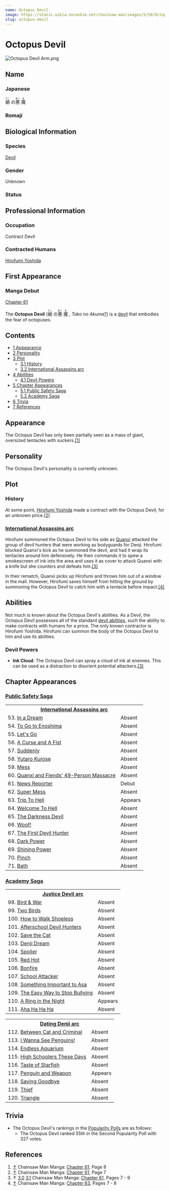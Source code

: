 ```yaml
---
name: Octopus Devil
image: https://static.wikia.nocookie.net/chainsaw-man/images/5/58/Octopus_Devil_Arm.png
slug: octopus-devil
---
```


# Octopus Devil

![](https://static.wikia.nocookie.net/chainsaw-man/images/5/58/Octopus_Devil_Arm.png "Octopus Devil Arm.png")

## Name

### Japanese

<ruby lang="ja"><rb>蛸</rb><rp> (</rp><rt>たこ</rt><rp>) </rp></ruby> の<ruby lang="ja"><rb>悪</rb><rp> (</rp><rt>あく</rt><rp>) </rp></ruby> <ruby lang="ja"><rb>魔</rb><rp> (</rp><rt>ま</rt><rp>)</rp></ruby>

### Romaji

## Biological Information

### Species

[Devil](/devil "Devil")

### Gender

Unknown

### Status

## Professional Information

### Occupation

Contract Devil

### Contracted Humans

[Hirofumi Yoshida](/hirofumi-yoshida "Hirofumi Yoshida")

## First Appearance

### Manga Debut

[Chapter 61](/chapter-61 "Chapter 61")

The **Octopus Devil** (<ruby lang="ja"><rb>蛸</rb><rp> (</rp><rt>たこ</rt><rp>) </rp></ruby> の<ruby lang="ja"><rb>悪</rb><rp> (</rp><rt>あく</rt><rp>) </rp></ruby> <ruby lang="ja"><rb>魔</rb><rp> (</rp><rt>ま</rt><rp>) </rp></ruby> , _Tako no Akuma_[?](http://en.wikipedia.org/wiki/Help:Installing_Japanese_character_sets "wikipedia:Help:Installing Japanese character sets")) is a [devil](/devil "Devil") that embodies the fear of octopuses.

## Contents

-   [1 Appearance](#Appearance)
-   [2 Personality](#Personality)
-   [3 Plot](#Plot)
    -   [3.1 History](#History)
    -   [3.2 International Assassins arc](#International_Assassins_arc)
-   [4 Abilities](#Abilities)
    -   [4.1 Devil Powers](#Devil_Powers)
-   [5 Chapter Appearances](#Chapter_Appearances)
    -   [5.1 Public Safety Saga](#Public_Safety_Saga)
    -   [5.2 Academy Saga](#Academy_Saga)
-   [6 Trivia](#Trivia)
-   [7 References](#References)

## Appearance

The Octopus Devil has only been partially seen as a mass of giant, oversized tentacles with suckers.[\[1\]](#cite_note-Ch61Pg8-1)

## Personality

The Octopus Devil's personality is currently unknown.

## Plot

### History

At some point, [Hirofumi Yoshida](/hirofumi-yoshida "Hirofumi Yoshida") made a contract with the Octopus Devil, for an unknown price.[\[2\]](#cite_note-Ch61Pg7-2)

### [International Assassins arc](/international-assassins-arc "International Assassins arc")

Hirofumi summoned the Octopus Devil to his side as [Quanxi](/quanxi "Quanxi") attacked the group of devil hunters that were working as bodyguards for Denji. Hirofumi blocked Quanxi's kick as he summoned the devil, and had it wrap its tentacles around him defensively. He then commands it to spew a smokescreen of ink into the area and uses it as cover to attack Quanxi with a knife but she counters and defeats him.[\[3\]](#cite_note-Ch61Pg7_-_9-3)

In their rematch, Quanxi picks up Hirofumi and throws him out of a window in the mall. However, Hirofumi saves himself from hitting the ground by summoning the Octopus Devil to catch him with a tentacle before impact.[\[4\]](#cite_note-Ch63Pg7_-_8-4)

## Abilities

Not much is known about the Octopus Devil's abilities. As a Devil, the Octopus Devil possesses all of the standard [devil abilities](/devil#general-abilities "Devil"), such the ability to make contracts with humans for a price. The only known contractor is Hirofumi Yoshida. Hirofumi can summon the body of the Octopus Devil to him and use its abilities.

### Devil Powers

-   **Ink Cloud**: The Octopus Devil can spray a cloud of ink at enemies. This can be used as a distraction to disorient potential attackers.[\[3\]](#cite_note-Ch61Pg7_-_9-3)

## Chapter Appearances

### [Public Safety Saga](/public-safety-saga "Public Safety Saga")

<table><tbody><tr><th colspan="2"><center><a href="/international-assassins-arc" title="International Assassins arc"><span>International Assassins arc</span></a></center></th></tr><tr><td>53. <a href="/chapter-53" title="Chapter 53">In a Dream</a></td><td><span>Absent</span></td></tr><tr><td>54. <a href="/chapter-54" title="Chapter 54">To Go to Enoshima</a></td><td><span>Absent</span></td></tr><tr><td>55. <a href="/chapter-55" title="Chapter 55">Let's Go</a></td><td><span>Absent</span></td></tr><tr><td>56. <a href="/chapter-56" title="Chapter 56">A Curse and A Fist</a></td><td><span>Absent</span></td></tr><tr><td>57. <a href="/chapter-57" title="Chapter 57">Suddenly</a></td><td><span>Absent</span></td></tr><tr><td>58. <a href="/chapter-58" title="Chapter 58">Yutaro Kurose</a></td><td><span>Absent</span></td></tr><tr><td>59. <a href="/chapter-59" title="Chapter 59">Mess</a></td><td><span>Absent</span></td></tr><tr><td>60. <a href="/chapter-60" title="Chapter 60">Quanxi and Fiends' 49-Person Massacre</a></td><td><span>Absent</span></td></tr><tr><td>61. <a href="/chapter-61" title="Chapter 61">News Reporter</a></td><td><span>Debut</span></td></tr><tr><td>62. <a href="/chapter-62" title="Chapter 62">Super Mess</a></td><td><span>Absent</span></td></tr><tr><td>63. <a href="/chapter-63" title="Chapter 63">Trip To Hell</a></td><td><span>Appears</span></td></tr><tr><td>64. <a href="/chapter-64" title="Chapter 64">Welcome To Hell</a></td><td><span>Absent</span></td></tr><tr><td>65. <a href="/chapter-65" title="Chapter 65">The Darkness Devil</a></td><td><span>Absent</span></td></tr><tr><td>66. <a href="/chapter-66" title="Chapter 66">Woof!</a></td><td><span>Absent</span></td></tr><tr><td>67. <a href="/chapter-67" title="Chapter 67">The First Devil Hunter</a></td><td><span>Absent</span></td></tr><tr><td>68. <a href="/chapter-68" title="Chapter 68">Dark Power</a></td><td><span>Absent</span></td></tr><tr><td>69. <a href="/chapter-69" title="Chapter 69">Shining Power</a></td><td><span>Absent</span></td></tr><tr><td>70. <a href="/chapter-70" title="Chapter 70">Pinch</a></td><td><span>Absent</span></td></tr><tr><td>71. <a href="/chapter-71" title="Chapter 71">Bath</a></td><td><span>Absent</span></td></tr></tbody></table>

### [Academy Saga](/academy-saga "Academy Saga")

<table><tbody><tr><th colspan="2"><center><a href="/justice-devil-arc" title="Justice Devil arc"><span>Justice Devil arc</span></a></center></th></tr><tr><td>98. <a href="/chapter-98" title="Chapter 98">Bird &amp; War</a></td><td><span>Absent</span></td></tr><tr><td>99. <a href="/chapter-99" title="Chapter 99">Two Birds</a></td><td><span>Absent</span></td></tr><tr><td>100. <a href="/chapter-100" title="Chapter 100">How to Walk Shoeless</a></td><td><span>Absent</span></td></tr><tr><td>101. <a href="/chapter-101" title="Chapter 101">Afterschool Devil Hunters</a></td><td><span>Absent</span></td></tr><tr><td>102. <a href="/chapter-102" title="Chapter 102">Save the Cat</a></td><td><span>Absent</span></td></tr><tr><td>103. <a href="/chapter-103" title="Chapter 103">Denji Dream</a></td><td><span>Absent</span></td></tr><tr><td>104. <a href="/chapter-104" title="Chapter 104">Spoiler</a></td><td><span>Absent</span></td></tr><tr><td>105. <a href="/chapter-105" title="Chapter 105">Red Hot</a></td><td><span>Absent</span></td></tr><tr><td>106. <a href="/chapter-106" title="Chapter 106">Bonfire</a></td><td><span>Absent</span></td></tr><tr><td>107. <a href="/chapter-107" title="Chapter 107">School Attacker</a></td><td><span>Absent</span></td></tr><tr><td>108. <a href="/chapter-108" title="Chapter 108">Something Important to Asa</a></td><td><span>Absent</span></td></tr><tr><td>109. <a href="/chapter-109" title="Chapter 109">The Easy Way to Stop Bullying</a></td><td><span>Absent</span></td></tr><tr><td>110. <a href="/chapter-110" title="Chapter 110">A Ring in the Night</a></td><td><span>Appears</span></td></tr><tr><td>111. <a href="/chapter-111" title="Chapter 111">Aha Ha Ha Ha</a></td><td><span>Absent</span></td></tr></tbody></table>

<table><tbody><tr><th colspan="2"><center><a href="/dating-denji-arc" title="Dating Denji arc"><span>Dating Denji arc</span></a></center></th></tr><tr><td>112. <a href="/chapter-112" title="Chapter 112">Between Cat and Criminal</a></td><td><span>Absent</span></td></tr><tr><td>113. <a href="/chapter-113" title="Chapter 113">I Wanna See Penguins!</a></td><td><span>Absent</span></td></tr><tr><td>114. <a href="/chapter-114" title="Chapter 114">Endless Aquarium</a></td><td><span>Absent</span></td></tr><tr><td>115. <a href="/chapter-115" title="Chapter 115">High Schoolers These Days</a></td><td><span>Absent</span></td></tr><tr><td>116. <a href="/chapter-116" title="Chapter 116">Taste of Starfish</a></td><td><span>Absent</span></td></tr><tr><td>117. <a href="/chapter-117" title="Chapter 117">Penguin and Weapon</a></td><td><span>Appears</span></td></tr><tr><td>118. <a href="/chapter-118" title="Chapter 118">Saying Goodbye</a></td><td><span>Absent</span></td></tr><tr><td>119. <a href="/chapter-119" title="Chapter 119">Thief</a></td><td><span>Absent</span></td></tr><tr><td>120. <a href="/chapter-120" title="Chapter 120">Triangle</a></td><td><span>Absent</span></td></tr></tbody></table>

## Trivia

-   The Octopus Devil's rankings in the [Popularity Polls](/popularity-polls "Popularity Polls") are as follows:
    -   The Octopus Devil ranked 55th in the Second Popularity Poll with 327 votes.

## References

1.  [↑](#cite_ref-Ch61Pg8_1-0) Chainsaw Man Manga: [Chapter 61](/chapter-61 "Chapter 61"), Page 8
2.  [↑](#cite_ref-Ch61Pg7_2-0) Chainsaw Man Manga: [Chapter 61](/chapter-61 "Chapter 61"), Page 7
3.  ↑ [3.0](#cite_ref-Ch61Pg7_-_9_3-0) [3.1](#cite_ref-Ch61Pg7_-_9_3-1) Chainsaw Man Manga: [Chapter 61](/chapter-61 "Chapter 61"), Pages 7 - 9
4.  [↑](#cite_ref-Ch63Pg7_-_8_4-0) Chainsaw Man Manga: [Chapter 63](/chapter-63 "Chapter 63"), Pages 7 - 8